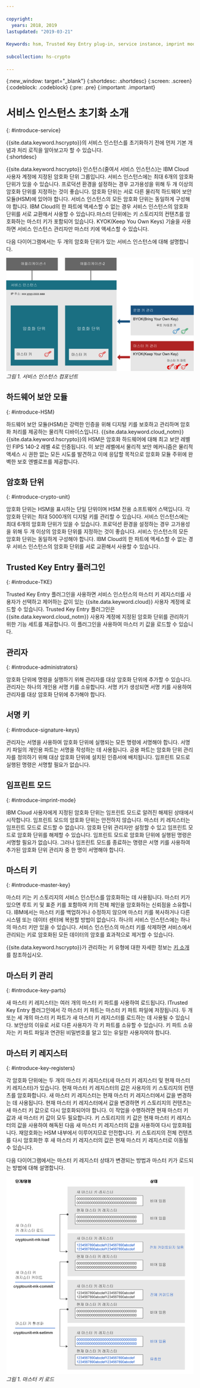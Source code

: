 ```yaml
---

copyright:
  years: 2018, 2019
lastupdated: "2019-03-21"

Keywords: hsm, Trusted Key Entry plug-in, service instance, imprint mode

subcollection: hs-crypto

---
```


{:new_window: target="_blank"}
{:shortdesc: .shortdesc}
{:screen: .screen}
{:codeblock: .codeblock}
{:pre: .pre}
{:important: .important}

# 서비스 인스턴스 초기화 소개
{: #introduce-service}

{{site.data.keyword.hscrypto}}의 서비스 인스턴스를 초기화하기 전에 먼저 기본 개념과 처리 로직을 알아보고자 할 수 있습니다.  
{:shortdesc}

{{site.data.keyword.hscrypto}} 인스턴스(줄여서 서비스 인스턴스)는 IBM Cloud 사용자 계정에 지정된 암호화 단위 그룹입니다. 서비스 인스턴스에는 최대 6개의 암호화 단위가 있을 수 있습니다. 프로덕션 환경을 설정하는 경우 고가용성을 위해 두 개 이상의 암호화 단위를 지정하는 것이 좋습니다. 암호화 단위는 서로 다른 물리적 하드웨어 보안 모듈(HSM)에 있어야 합니다. 서비스 인스턴스의 모든 암호화 단위는 동일하게 구성해야 합니다. IBM Cloud의 한 파트에 액세스할 수 없는 경우 서비스 인스턴스의 암호화 단위를 서로 교환해서 사용할 수 있습니다.마스터 단위에는 키 스토리지의 컨텐츠를 암호화하는 마스터 키가 포함되어 있습니다. KYOK(Keep You Own Keys) 기술을 사용하면 서비스 인스턴스 관리자만 마스터 키에 액세스할 수 있습니다.

다음 다이어그램에서는 두 개의 암호화 단위가 있는 서비스 인스턴스에 대해 설명합니다.

![서비스 인스턴스 컴포넌트](image/service_instance.png "서비스 인스턴스 컴포넌트")
*그림 1. 서비스 인스턴스 컴포넌트*

## 하드웨어 보안 모듈
{: #introduce-HSM}

하드웨어 보안 모듈(HSM)은 강력한 인증을 위해 디지털 키를 보호하고 관리하며 암호화 처리를 제공하는 물리적 디바이스입니다. {{site.data.keyword.cloud_notm}} {{site.data.keyword.hscrypto}}의 HSM은 암호화 하드웨어에 대해 최고 보안 레벨인 FIPS 140-2 레벨 4로 인증됩니다. 이 보안 레벨에서 물리적 보안 메커니즘은 물리적 액세스 시 권한 없는 모든 시도를 발견하고 이에 응답할 목적으로 암호화 모듈 주위에 완벽한 보호 엔벨로프를 제공합니다.

## 암호화 단위
{: #introduce-crypto-unit}

암호화 단위는 HSM을 표시하는 단일 단위이며 HSM 전용 소프트웨어 스택입니다. 각 암호화 단위는 최대 5000개의 디지털 키를 관리할 수 있습니다. 서비스 인스턴스에는 최대 6개의 암호화 단위가 있을 수 있습니다. 프로덕션 환경을 설정하는 경우 고가용성을 위해 두 개 이상의 암호화 단위를 지정하는 것이 좋습니다. 서비스 인스턴스의 모든 암호화 단위는 동일하게 구성해야 합니다. IBM Cloud의 한 파트에 액세스할 수 없는 경우 서비스 인스턴스의 암호화 단위를 서로 교환해서 사용할 수 있습니다.

## Trusted Key Entry 플러그인
{: #introduce-TKE}

Trusted Key Entry 플러그인을 사용하면 서비스 인스턴스의 마스터 키 레지스터를 사용자가 선택하고 제어하는 값이 있는 {{site.data.keyword.cloud}} 사용자 계정에 로드할 수 있습니다. Trusted Key Entry 플러그인은 {{site.data.keyword.cloud_notm}} 사용자 계정에 지정된 암호화 단위를 관리하기 위한 기능 세트를 제공합니다. 이 플러그인을 사용하여 마스터 키 값을 로드할 수 있습니다.

## 관리자
{: #introduce-administrators}

암호화 단위에 명령을 실행하기 위해 관리자를 대상 암호화 단위에 추가할 수 있습니다. 관리자는 하나의 개인용 서명 키를 소유합니다. 서명 키가 생성되면 서명 키를 사용하여 관리자를 대상 암호화 단위에 추가해야 합니다.

## 서명 키
{: #introduce-signature-keys}

관리자는 서명을 사용하여 암호화 단위에 실행되는 모든 명령에 서명해야 합니다. 서명 키 파일의 개인용 파트는 서명을 작성하는 데 사용됩니다. 공용 파트는 암호화 단위 관리자를 정의하기 위해 대상 암호화 단위에 설치된 인증서에 배치됩니다. 임프린트 모드로 실행된 명령은 서명할 필요가 없습니다.

## 임프린트 모드
{: #introduce-imprint-mode}

IBM Cloud 사용자에게 지정된 암호화 단위는 임프린트 모드로 알려진 해제된 상태에서 시작합니다. 임프린트 모드의 암호화 단위는 안전하지 않습니다. 마스터 키 레지스터는 임프린트 모드로 로드할 수 없습니다. 암호화 단위 관리자만 설정할 수 있고 임프린트 모드로 암호화 단위를 해제할 수 있습니다. 임프린트 모드로 암호화 단위에 실행된 명령은 서명할 필요가 없습니다. 그러나 임프린트 모드를 종료하는 명령은 서명 키를 사용하여 추가된 암호화 단위 관리자 중 한 명이 서명해야 합니다.

## 마스터 키
{: #introduce-master-key}

마스터 키는 키 스토리지의 서비스 인스턴스를 암호화하는 데 사용됩니다. 마스터 키가 있으면 루트 키 및 표준 키를 포함하여 키의 전체 체인을 암호화하는 신뢰점을 소유합니다. IBM에서는 마스터 키를 백업하거나 수정하지 않으며 마스터 키를 복사하거나 다른 시스템 또는 데이터 센터에 복원할 방법이 없습니다. 하나의 서비스 인스턴스에는 하나의 마스터 키만 있을 수 있습니다. 서비스 인스턴스의 마스터 키를 삭제하면 서비스에서 관리되는 키로 암호화된 모든 데이터의 암호를 효과적으로 제거할 수 있습니다.

{{site.data.keyword.hscrypto}}가 관리하는 키 유형에 대한 자세한 정보는 [키 소개](/docs/services/hs-crypto/keys_intro.html#introduce-keys)를 참조하십시오.

## 마스터 키 관리
{: #introduce-key-parts}

새 마스터 키 레지스터는 여러 개의 마스터 키 파트를 사용하여 로드됩니다. ITrusted Key Entry 플러그인에서 각 마스터 키 파트는 마스터 키 파트 파일에 저장됩니다. 두 개 또는 세 개의 마스터 키 파트가 새 마스터 키 레지스터를 로드하는 데 사용될 수 있습니다. 보안상의 이유로 서로 다른 사용자가 각 키 파트를 소유할 수 있습니다. 키 파트 소유자는 키 파트 파일과 연관된 비밀번호를 알고 있는 유일한 사용자여야 합니다.

## 마스터 키 레지스터
{: #introduce-key-registers}

각 암호화 단위에는 두 개의 마스터 키 레지스터(새 마스터 키 레지스터 및 현재 마스터 키 레지스터)가 있습니다. 현재 마스터 키 레지스터의 값은 사용자의 키 스토리지의 컨텐츠를 암호화합니다. 새 마스터 키 레지스터는 현재 마스터 키 레지스터에서 값을 변경하는 데 사용됩니다. 현재 마스터 키 레지스터에서 값을 변경하면 키 스토리지의 컨텐츠는 새 마스터 키 값으로 다시 암호화되어야 합니다. 이 작업을 수행하려면 현재 마스터 키 값과 새 마스터 키 값이 모두 필요합니다. 키 스토리지의 키 값은 현재 마스터 키 레지스터의 값을 사용하여 해독된 다음 새 마스터 키 레지스터의 값을 사용하여 다시 암호화됩니다. 재암호화는 HSM 내부에서 이루어지므로 안전합니다. 키 스토리지의 전체 컨텐츠를 다시 암호화한 후 새 마스터 키 레지스터의 값은 현재 마스터 키 레지스터로 이동될 수 있습니다.

다음 다이어그램에서는 마스터 키 레지스터 상태가 변경되는 방법과 마스터 키가 로드되는 방법에 대해 설명합니다.

![마스터 키 로드](image/master_key_register.png "마스터 키 로드 방법")
*그림 1. 마스터 키 로드*  
